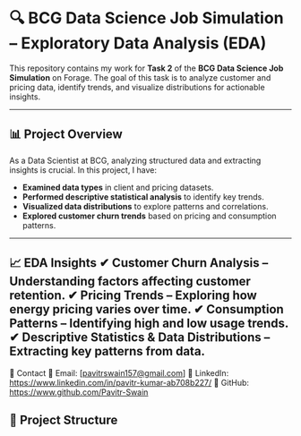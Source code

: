 # 🔍 BCG Data Science Job Simulation – Exploratory Data Analysis (EDA)

This repository contains my work for **Task 2** of the **BCG Data Science Job Simulation** on Forage. The goal of this task is to analyze customer and pricing data, identify trends, and visualize distributions for actionable insights.

---

## 📊 **Project Overview**
As a Data Scientist at BCG, analyzing structured data and extracting insights is crucial. In this project, I have:
- **Examined data types** in client and pricing datasets.
- **Performed descriptive statistical analysis** to identify key trends.
- **Visualized data distributions** to explore patterns and correlations.
- **Explored customer churn trends** based on pricing and consumption patterns.

---
📈 EDA Insights
✔ Customer Churn Analysis – Understanding factors affecting customer retention.
✔ Pricing Trends – Exploring how energy pricing varies over time.
✔ Consumption Patterns – Identifying high and low usage trends.
✔ Descriptive Statistics & Data Distributions – Extracting key patterns from data.
---
📩 Contact
📧 Email: [pavitrswain157@gmail.com]
🔗 LinkedIn: https://www.linkedin.com/in/pavitr-kumar-ab708b227/
📂 GitHub: https://www.github.com/Pavitr-Swain
## 📂 **Project Structure**
